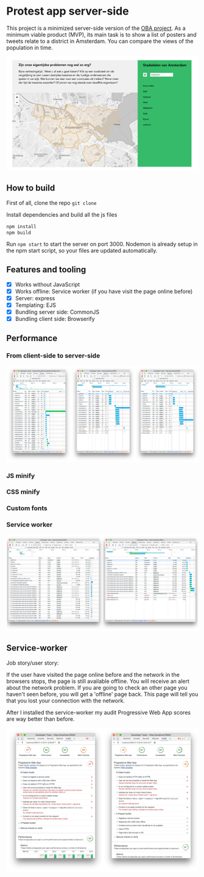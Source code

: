 # Protest app server-side

This project is a minimized server-side version of the [OBA project](https://github.com/s44s/project1-quick-hack-prototype). As a minimum viable product (MVP), its main task is to show a list of posters and tweets relate to a district in Amsterdam. You can compare the views of the population in time.

![alt text](https://github.com/s44s/performance-matters-server-side/blob/master/public/images/app.png "Schets")

## How to build
First of all, clone the repo `git clone`

Install dependencies and build all the js files

```
npm install
npm build
```

Run `npm start` to start the server on port 3000. Nodemon is already setup in the npm start script, so your files are updated automatically.

## Features and tooling

- [x] Works without JavaScript
- [x] Works offline: Service worker (if you have visit the page online before)
- [x] Server: express
- [x] Templating: EJS
- [x] Bundling server side: CommonJS
- [x] Bundling client side: Browserify

## Performance

### From client-side to server-side
![alt text](https://github.com/s44s/performance-matters-server-side/blob/master/public/images/pjimage.jpg "Schets")

### JS minify

### CSS minify

### Custom fonts

### Service worker
![alt text](https://github.com/s44s/performance-matters-server-side/blob/master/public/images/serviceworker.jpg "Schets")

## Service-worker
Job story/user story:

If the user have visited the page online before and the network in the browsers stops, the page is still available offline. You will receive an alert about the network problem. If you are going to check an other page you haven't seen before, you will get a 'offline' page back. This page will tell you that you lost your connection with the network.

After I installed the service-worker my audit Progressive Web App scores are way better than before.

![alt text](https://github.com/s44s/performance-matters-server-side/blob/master/public/images/progressivewebapp.jpg "Schets")
